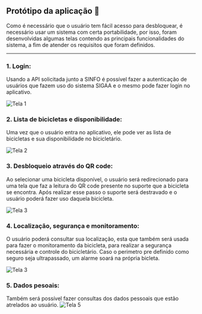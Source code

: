 ## **Protótipo da aplicação** 📱

Como é necessário que o usuário tem fácil acesso para desbloquear, é necessário usar um sistema com certa portabilidade, por isso, foram desenvolvidas algumas telas contendo as principais funcionalidades do sistema, a fim de atender os requisitos que foram definidos.

---

### **1. Login:** 
Usando a API solicitada junto a SINFO é possível fazer a autenticação de usuários que fazem uso do sistema SIGAA e o mesmo pode fazer login no aplicativo.

![Tela 1](/images/tela-1.png)

### **2. Lista de bicicletas e disponibilidade:** 
Uma vez que o usuário entra no aplicativo, ele pode ver as lista de bicicletas e sua disponibilidade no bicicletário.

![Tela 2](/images/tela-2-1.png)

### **3. Desbloqueio através do QR code:** 
Ao selecionar uma bicicleta disponível, o usuário será redirecionado para uma tela que faz a leitura do QR code presente no suporte que a bicicleta se encontra. Após realizar esse passo o suporte será destravado e o usuário poderá fazer uso daquela bicicleta.

![Tela 3](/images/tela-3.png)

### **4. Localização, segurança e monitoramento:** 
O usuário poderá consultar sua localização, esta que também será usada para fazer o monitoramento da bicicleta, para realizar a segurança necessária e controle do bicicletário. Caso o perimetro pre definido como seguro seja ultrapassado, um alarme soará na própria bicleta.

![Tela 3](/images/tela-4.png)

### **5. Dados pesoais:** 
Também será possível fazer consultas dos dados pessoais que estão atrelados ao usuário.
![Tela 5](/images/tela-5.png)
